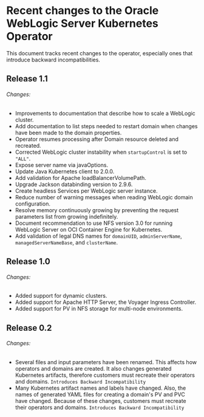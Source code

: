 # Recent changes to the Oracle WebLogic Server Kubernetes Operator

This document tracks recent changes to the operator, especially ones that introduce backward incompatibilities.

## Release 1.1

###### Changes:
* Improvements to documentation that describe how to scale a WebLogic cluster. 
* Add documentation to list steps needed to restart domain when changes have been made to the domain properties. 
* Operator resumes processing after Domain resource deleted and recreated.
* Corrected WebLogic cluster instability when `startupControl` is set to `"ALL"`.
* Expose server name via javaOptions.
* Update Java Kubernetes client to 2.0.0.
* Add validation for Apache loadBalancerVolumePath.
* Upgrade Jackson databinding version to 2.9.6.
* Create headless Services per WebLogic server instance.
* Reduce number of warning messages when reading WebLogic domain configuration.
* Resolve memory continuously growing by preventing the request parameters list from growing indefinitely.
* Document recommendation to use NFS version 3.0 for running WebLogic Server on OCI Container Engine for Kubernetes.
* Add validation of legal DNS names for `domainUID`, `adminServerName`, `managedServerNameBase`, and `clusterName`.

## Release 1.0

###### Changes:
* Added support for dynamic clusters. 
* Added support for Apache HTTP Server, the Voyager Ingress Controller.
* Added support for PV in NFS storage for multi-node environments.

## Release 0.2

###### Changes:
* Several files and input parameters have been renamed.  This affects how operators and domains are created.  It also changes generated Kubernetes artifacts, therefore customers must recreate their operators and domains.  `Introduces Backward Incompatibility`
* Many Kubernetes artifact names and labels have changed. Also, the names of generated YAML files for creating a domain's PV and PVC have changed.  Because of these changes, customers must recreate their operators and domains. `Introduces Backward Incompatibility`
